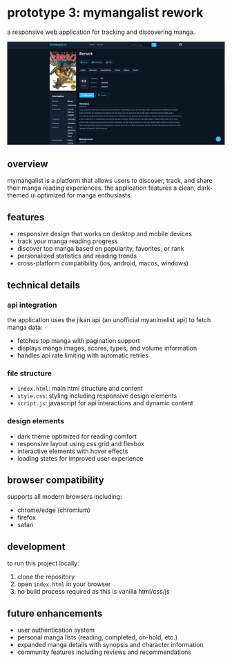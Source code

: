 # prototype 3: mymangalist rework

a responsive web application for tracking and discovering manga.

<img src="3_bluedetails.png"></img>

## overview

mymangalist is a platform that allows users to discover, track, and share their manga reading experiences. the application features a clean, dark-themed ui optimized for manga enthusiasts.

## features

- responsive design that works on desktop and mobile devices
- track your manga reading progress
- discover top manga based on popularity, favorites, or rank
- personalized statistics and reading trends
- cross-platform compatibility (ios, android, macos, windows)

## technical details

### api integration

the application uses the jikan api (an unofficial myanimelist api) to fetch manga data:
- fetches top manga with pagination support
- displays manga images, scores, types, and volume information
- handles api rate limiting with automatic retries

### file structure

- `index.html`: main html structure and content
- `style.css`: styling including responsive design elements
- `script.js`: javascript for api interactions and dynamic content

### design elements

- dark theme optimized for reading comfort
- responsive layout using css grid and flexbox
- interactive elements with hover effects
- loading states for improved user experience

## browser compatibility

supports all modern browsers including:
- chrome/edge (chromium)
- firefox
- safari

## development

to run this project locally:

1. clone the repository
2. open `index.html` in your browser
3. no build process required as this is vanilla html/css/js

## future enhancements

- user authentication system
- personal manga lists (reading, completed, on-hold, etc.)
- expanded manga details with synopsis and character information
- community features including reviews and recommendations
